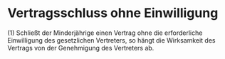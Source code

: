 # Vertragsschluss ohne Einwilligung

(1) Schließt der Minderjährige einen Vertrag ohne die erforderliche Einwilligung des gesetzlichen Vertreters, so hängt die Wirksamkeit des Vertrags von der Genehmigung des Vertreters ab.